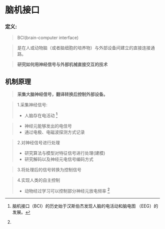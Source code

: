 # 脑机接口
  
  
### 定义:
  
> BCI(brain-computer interface)
  
> 是在人或动物脑（或者脑细胞的培养物）与外部设备间建立的直接连接通路。
  
> **研究如何用神经信号与外部机械直接交互的技术**
  
## 机制原理
  
  
>**采集大脑神经信号，翻译转换后控制外部设备。**
  
> 1.采集神经信号:
> * 人脑存在电活动 [^1]
  
[^1]: 脑机接口（BCI）的历史始于汉斯伯杰发现人脑的电活动和脑电图 （EEG）的发展。
  
> * 神经元能够发出的电信号
> * 通过电极、电磁波探测方式记录
  
> 2.对神经信号进行处理
> * 研究算法与模型对特征信号进行处理(建模)
> * 研究解码以及神经元电信号编码方式
  
> 3.将处理后的信号转换为控制信号
  
> 4.实现人类的自主控制
> * 动物经过学习可以控制部分神经元放电频率 [^2]
  
[^2]:
  
